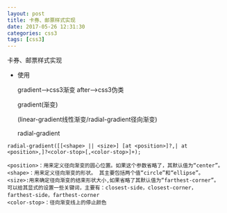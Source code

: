 ```yaml
---
layout: post
title: 卡券、邮票样式实现
date: 2017-05-26 12:31:30
categories: css3
tags: [css3]
---
```

卡券、邮票样式实现
- 使用

	gradient-->css3渐变
	after-->css3伪类

	gradient(渐变)

	(linear-gradient线性渐变/radial-gradient径向渐变)

	radial-gradient
```
radial-gradient([[<shape> || <size>] [at <position>]?,| at <position>,]?<color-stop>[,<color-stop>]+);
```

```
<position>：用来定义径向渐变的圆心位置。如果这个参数省略了，其默认值为“center”。
<shape>：用来定义径向渐变的形状。 其主要包括两个值“circle”和“ellipse”。
<size>:用来确定径向渐变的结束形状大小,如果省略了其默认值为“farthest-corner”。          可以给其显式的设置一些关键词，主要有：closest-side，closest-corner，            farthest-side，farthest-corner
<color-stop>：径向渐变线上的停止颜色
```